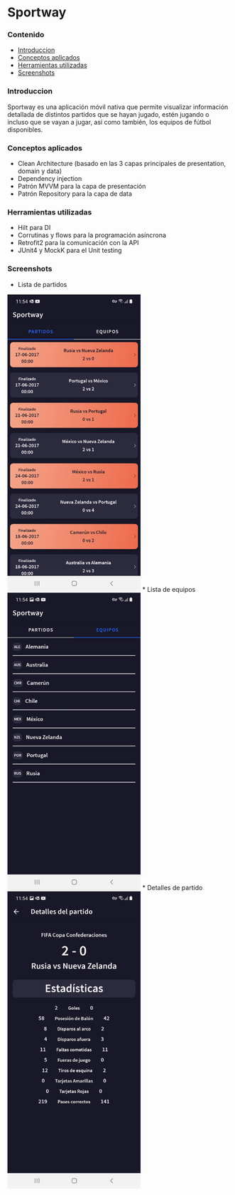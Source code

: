 # Sportway

### Contenido
* [Introduccion](#introduccion)
* [Conceptos aplicados](#conceptos-aplicados)
* [Herramientas utilizadas](#herramientas-utilizadas)
* [Screenshots](#screenshots)


### Introduccion
Sportway es una aplicación móvil nativa que permite visualizar información detallada de distintos partidos que se hayan jugado, estén 
jugando o incluso que se vayan a jugar, así como también, los equipos de fútbol disponibles.

### Conceptos aplicados
* Clean Architecture (basado en las 3 capas principales de presentation, domain y data)
* Dependency injection
* Patrón MVVM para la capa de presentación
* Patrón Repository para la capa de data

### Herramientas utilizadas
* Hilt para DI
* Corrutinas y flows para la programación asíncrona
* Retrofit2 para la comunicación con la API
* JUnit4 y MockK para el Unit testing

### Screenshots
* Lista de partidos
<img src="screenshots/partidos.jpg" width="300">
* Lista de equipos
<img src="screenshots/equipos.jpg" width="300">
* Detalles de partido
<img src="screenshots/detalles.jpg" width="300">
